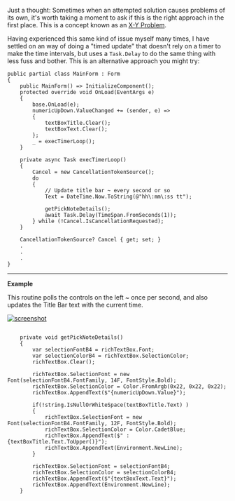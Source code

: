 Just a thought: Sometimes when an attempted solution causes problems of its own, it's worth taking a moment to ask if this is the right approach in the first place. This is a concept known as an [X-Y Problem](https://meta.stackexchange.com/a/66378).

Having experienced this same kind of issue myself many times, I have settled on an way of doing a "timed update" that doesn't rely on a timer to make the time intervals, but uses a `Task.Delay` to do the same thing with less fuss and bother. This is an alternative approach you might try:

```
public partial class MainForm : Form
{
    public MainForm() => InitializeComponent();
    protected override void OnLoad(EventArgs e)
    {
        base.OnLoad(e);
        numericUpDown.ValueChanged += (sender, e) => 
        { 
            textBoxTitle.Clear();
            textBoxText.Clear(); 
        };
        _ = execTimerLoop();
    }

    private async Task execTimerLoop()
    {
        Cancel = new CancellationTokenSource();
        do
        {
            // Update title bar ~ every second or so
            Text = DateTime.Now.ToString(@"hh\:mm\:ss tt");

            getPickNoteDetails();
            await Task.Delay(TimeSpan.FromSeconds(1));
        } while (!Cancel.IsCancellationRequested);
    }

    CancellationTokenSource? Cancel { get; set; }
    .
    .
    .
}
```
___

**Example**

This routine polls the controls on the left ~ once per second, and also updates the Title Bar text with the current time.

[![screenshot][1]][1]

```

    private void getPickNoteDetails()
    {
        var selectionFontB4 = richTextBox.Font;
        var selectionColorB4 = richTextBox.SelectionColor;
        richTextBox.Clear();

        richTextBox.SelectionFont = new Font(selectionFontB4.FontFamily, 14F, FontStyle.Bold);
        richTextBox.SelectionColor = Color.FromArgb(0x22, 0x22, 0x22);
        richTextBox.AppendText($"{numericUpDown.Value}");

        if(!string.IsNullOrWhiteSpace(textBoxTitle.Text) ) 
        {
            richTextBox.SelectionFont = new Font(selectionFontB4.FontFamily, 12F, FontStyle.Bold);
            richTextBox.SelectionColor = Color.CadetBlue;
            richTextBox.AppendText($" : {textBoxTitle.Text.ToUpper()}");
            richTextBox.AppendText(Environment.NewLine);
        }

        richTextBox.SelectionFont = selectionFontB4;
        richTextBox.SelectionColor = selectionColorB4;
        richTextBox.AppendText($"{textBoxText.Text}");
        richTextBox.AppendText(Environment.NewLine);
    }
```


  [1]: https://i.stack.imgur.com/DMcLD.png